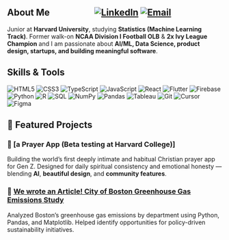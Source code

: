 ## About Me &nbsp;&nbsp;&nbsp;&nbsp;&nbsp;&nbsp;&nbsp;&nbsp;&nbsp;&nbsp;&nbsp;&nbsp;&nbsp;&nbsp;&nbsp;&nbsp;&nbsp;&nbsp;&nbsp;&nbsp;[![LinkedIn](https://img.shields.io/badge/LinkedIn-0077B5?style=for-the-badge&logo=linkedin&logoColor=white)](https://www.linkedin.com/in/aaron-mcdonald-30a138257/)&nbsp;[![Email](https://img.shields.io/badge/Email-amcdonald%40college.harvard.edu-red?style=for-the-badge&logo=gmail&logoColor=white)](mailto:amcdonald@college.harvard.edu)
Junior at **Harvard University**, studying **Statistics (Machine Learning Track)**. Former walk-on **NCAA Division I Football OLB** & **2x Ivy League Champion** and I am passionate about **AI/ML, Data Science, product design, startups, and building meaningful software**.

## Skills & Tools
![HTML5](https://img.shields.io/badge/HTML5-E34F26?style=flat-square&logo=html5&logoColor=white)
![CSS3](https://img.shields.io/badge/CSS3-1572B6?style=flat-square&logo=css3&logoColor=white)
![TypeScript](https://img.shields.io/badge/TypeScript-3178C6?style=flat-square&logo=typescript&logoColor=white)
![JavaScript](https://img.shields.io/badge/JavaScript-F7DF1E?style=flat-square&logo=javascript&logoColor=black)
![React](https://img.shields.io/badge/React-61DAFB?style=flat-square&logo=react&logoColor=black)
![Flutter](https://img.shields.io/badge/Flutter-02569B?style=flat-square&logo=flutter&logoColor=white)
![Firebase](https://img.shields.io/badge/Firebase-FFCA28?style=flat-square&logo=firebase&logoColor=black)
![Python](https://img.shields.io/badge/Python-3776AB?style=flat-square&logo=python&logoColor=white)
![R](https://img.shields.io/badge/R-276DC3?style=flat-square&logo=r&logoColor=white)
![SQL](https://img.shields.io/badge/SQL-336791?style=flat-square&logo=postgresql&logoColor=white)
![NumPy](https://img.shields.io/badge/NumPy-013243?style=flat-square&logo=numpy&logoColor=white)
![Pandas](https://img.shields.io/badge/Pandas-150458?style=flat-square&logo=pandas&logoColor=white)
![Tableau](https://img.shields.io/badge/Tableau-E97627?style=flat-square&logo=tableau&logoColor=white)
![Git](https://img.shields.io/badge/Git-F05032?style=flat-square&logo=git&logoColor=white)
![Cursor](https://img.shields.io/badge/Cursor-000000?style=flat-square&logo=cursor&logoColor=white)
![Figma](https://img.shields.io/badge/Figma-F24E1E?style=flat-square&logo=figma&logoColor=white)

## 🚀 Featured Projects
### 📱 [a Prayer App (Beta testing at Harvard College)]
Building the world’s first deeply intimate and habitual Christian prayer app for Gen Z. Designed for daily spiritual consistency and emotional honesty — blending **AI**, **beautiful design**, and **community features**.

### 🌿 [We wrote an Article! City of Boston Greenhouse Gas Emissions Study](https://www.hodp.org/project/understanding-greenhouse-gas-emissions-in-boston-across-departments)
Analyzed Boston’s greenhouse gas emissions by department using Python, Pandas, and Matplotlib. Helped identify opportunities for policy-driven sustainability initiatives.
